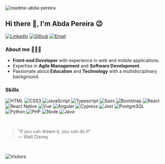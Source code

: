 ![readme-abda-pereira](https://github.com/user-attachments/assets/9a043816-3a88-4d2a-aaff-aa8ef1902fef)

## Hi there 👋, I'm Abda Pereira 😉

[![LinkedIn](https://img.shields.io/badge/LinkedIn-000?style=for-the-badge&logo=linkedin&logoColor=7f77f1)](https://www.linkedin.com/in/abda-pereira-0a4a2388/)
[![Github](https://img.shields.io/badge/Github-000?style=for-the-badge&logo=github&logoColor=7f77f1)](https://github.com/abda-pereira)
[![Email](https://img.shields.io/badge/Email-000?style=for-the-badge&logo=gmail&logoColor=7f77f1)](mailto:abdaqop@gmail.com)

### About me 👩🏽‍💻

- **Front-end Developer** with experience in web and mobile applications.
- Expertise in **Agile Management** and **Software Development**.
- Passionate about **Education** and **Technology** with a multidisciplinary background.

### Skills
![HTML](https://img.shields.io/badge/HTML-000?style=for-the-badge&logo=html5&logoColor=30A3DC)
![CSS3](https://img.shields.io/badge/CSS3-000?style=for-the-badge&logo=css3&logoColor=E94D5F)
![JavaScript](https://img.shields.io/badge/JavaScript-000?style=for-the-badge&logo=javascript&logoColor=F0DB4F)
![Typescript](https://img.shields.io/badge/Typescript-000?style=for-the-badge&logo=typescript)
![Sass](https://img.shields.io/badge/SASS-000?style=for-the-badge&logo=sass&logoColor=CD6799)
![Bootstrap](https://img.shields.io/badge/bootstrap-000?style=for-the-badge&logo=bootstrap&logoColor=553C7B)
![React](https://img.shields.io/badge/react-000?style=for-the-badge&logo=react)
![React Native](https://img.shields.io/badge/React_Native-000?style=for-the-badge&logo=react)
![Vue](https://img.shields.io/badge/vue-000?style=for-the-badge&logo=vue.js)
![Angular](https://img.shields.io/badge/Angular-000?style=for-the-badge&logo=angular&logoColor=C3002F)
![Cypress](https://img.shields.io/badge/Cypress-000?style=for-the-badge&logo=cypress)
![Jest](https://img.shields.io/badge/Jest-000?style=for-the-badge&logo=jest)
![PostgreSQL](https://img.shields.io/badge/PostgreSQL-000?style=for-the-badge&logo=postgresql)
![Python](https://img.shields.io/badge/python-000?style=for-the-badge&logo=python)
![PHP](https://img.shields.io/badge/php-000?style=for-the-badge&logo=php)
![Node](https://img.shields.io/badge/node-000?style=for-the-badge&logo=node.js)
![Java](https://img.shields.io/badge/java-000?style=for-the-badge&logo=java)

<br>

> "If you can dream it, you can do it"  
> — Walt Disney

<br>

![Visitors](https://visitor-badge.laobi.icu/badge?page_id=abda-pereira.abda-pereira)
